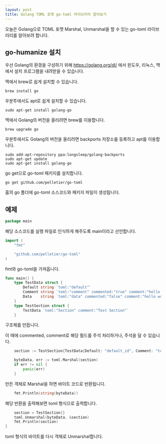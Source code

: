```yaml
---
layout: post
title: Golang TOML 포맷 go-toml 라이브러리 알아보기
---
```


오늘은 Golang으로 TOML 포맷 Marshal, Unmarshal을 할 수 있는 go-toml 라이브러리를 알아보려 합니다.

## go-humanize 설치

우선 Golang의 환경을 구성하기 위해 https://golang.org/dl/ 에서 윈도우, 리눅스, 맥에서 설치 프로그램을 내려받을 수 있습니다.

맥에서 brew로 쉽게 설치할 수 있습니다.

```
brew install go
```

우분투에서도 apt로 쉽게 설치할 수 있습니다.

```
sudo apt-get install golang-go
```

맥에서 Golang의 버전을 올리려면 brew를 이용합니다.

```
brew upgrade go
```

우분투에서도 Golang의 버전을 올리려면 backports 저장소를 등록하고 apt를 이용합니다.

```
sudo add-apt-repository ppa:longsleep/golang-backports
sudo apt-get update
sudo apt-get install golang-go
```

go get으로 go-toml 패키지를 설치합니다.

```
go get github.com/pelletier/go-toml
```

홈의 go 폴더에 go-toml 소스코드와 패키지 파일이 생성됩니다.

## 예제

```go
package main
```

해당 소스코드를 실행 파일로 인식하게 해주도록 main이라고 선언합니다.

```go
import (
	"fmt"

	"github.com/pelletier/go-toml"
)
```

fmt와 go-toml을 가져옵니다.

```go
func main() {
	type TestData struct {
		Default string `toml:"default"`
		Comment string `toml:"comment" commented:"true" comment:"hello world"`
		Data    string `toml:"data" commented:"false" comment:"hello world"`
	}
	type TestSection struct {
		TestData `toml:"Section" comment:"Test Section"`
	}
```

구조체를 만듭니다.

이 때에 commented, comment로 해당 필드를 주석 처리하거나, 주석을 달 수 있습니다.

```go
	section := TestSection{TestData{Default: "default_id", Comment: "test comment", Data: "test data"}}

	byteData, err := toml.Marshal(section)
	if err != nil {
		panic(err)
	}
```

만든 객체로 Marshal을 하면 바이트 코드로 반환됩니다.

```go
	fmt.Println(string(byteData))
```

해당 반환을 출력해보면 toml 형식으로 출력합니다.

```go
	section = TestSection{}
	toml.Unmarshal(byteData, &section)
	fmt.Println(section)
}
```

toml 형식의 바이트를 다시 객체로 Unmarshal합니다.